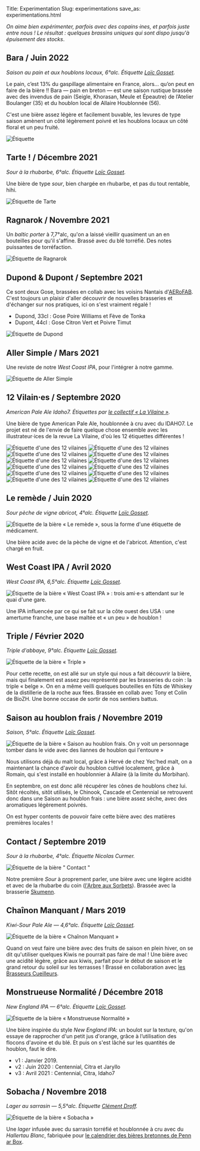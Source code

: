 Title: Experimentation
Slug: experimentations
save_as: experimentations.html

*On aime bien expérimenter, parfois avec des copains⋅ines, et parfois juste entre nous ! Le résultat  : quelques brassins uniques qui sont dispo jusqu'à épuisement des stocks*.

## Bara / Juin 2022

*Saison au pain et aux houblons locaux, 6°alc. Étiquette [Loïc Gosset](http://loic-gosset.com/).*

Le pain, c’est 13% du gaspillage alimentaire en France, alors…
qu’on peut en faire de la bière !! Bara — pain en breton —
est une saison rustique brassée avec des invendus de pain
(Seigle, Khorasan, Meule et Épeautre) de l’Atelier Boulanger (35)
et du houblon local de Allaire Houblonnée (56).

C'est une bière assez légère et facilement buvable,
les levures de type saison amènent un côté légèrement poivré
et les houblons locaux un côté floral et un peu fruité.

![Étiquette](/images/2022-06-bara/etiquette.png)

## Tarte ! / Décembre 2021

*Sour à la rhubarbe, 6°alc. Étiquette [Loïc Gosset](http://loic-gosset.com/).*

Une bière de type *sour*, bien chargée en rhubarbe, et pas du tout rentable, hihi.

![Étiquette de Tarte](images/recettes/tarte.png)

## Ragnarok / Novembre 2021

Un *baltic porter* à 7,7°alc, qu'on a laissé vieillir quasiment un an en bouteilles pour qu'il s'affine. Brassé avec du blé torréfié. Des notes puissantes de torréfaction.

![Étiquette de Ragnarok](images/recettes/ragnarok.png)

## Dupond & Dupont / Septembre 2021

Ce sont deux Gose, brassées en collab avec les voisins Nantais d'[AERoFAB](https://www.aerofab.fr). C'est toujours un plaisir d'aller découvrir de nouvelles brasseries et d'échanger sur nos pratiques, ici on s'est vraiment régalé !

- Dupond, 33cl : Gose Poire Williams et Fève de Tonka
- Dupont, 44cl : Gose Citron Vert et Poivre Timut

![Étiquette de Dupond](images/recettes/dupond.png)

## Aller Simple / Mars 2021

Une reviste de notre *West Coast IPA*, pour l'intégrer à notre gamme.

![Étiquette de Aller Simple](images/recettes/aller-simple.png)

## 12 Vilain⋅es / Septembre 2020

*American Pale Ale Idaho7. Étiquettes par [le collectif « La Vilaine »](https://www.facebook.com/lavilaineasso/).*

Une bière de type American Pale Ale, houblonnée à cru avec du IDAHO7. Le projet
est né de l'envie de faire quelque chose ensemble avec les illustrateur⋅ices de la revue La Vilaine, d'où les 12 étiquettes différentes !

![Étiquette d'une des 12 vilaines](images/experimentations/12vilaines/12vilaines.png)
![Étiquette d'une des 12 vilaines](images/experimentations/12vilaines/12vilaines2.png)
![Étiquette d'une des 12 vilaines](images/experimentations/12vilaines/12vilaines3.png)
![Étiquette d'une des 12 vilaines](images/experimentations/12vilaines/12vilaines4.png)
![Étiquette d'une des 12 vilaines](images/experimentations/12vilaines/12vilaines5.png)
![Étiquette d'une des 12 vilaines](images/experimentations/12vilaines/12vilaines6.png)
![Étiquette d'une des 12 vilaines](images/experimentations/12vilaines/12vilaines7.png)
![Étiquette d'une des 12 vilaines](images/experimentations/12vilaines/12vilaines8.png)
![Étiquette d'une des 12 vilaines](images/experimentations/12vilaines/12vilaines9.png)
![Étiquette d'une des 12 vilaines](images/experimentations/12vilaines/12vilaines10.png)
![Étiquette d'une des 12 vilaines](images/experimentations/12vilaines/12vilaines11.png)
![Étiquette d'une des 12 vilaines](images/experimentations/12vilaines/12vilaines12.png)

## Le remède / Juin 2020

*Sour pèche de vigne abricot, 4°alc. Étiquette [Loïc Gosset](http://loic-gosset.com/).*

![Étiquette de la bière « Le remède », sous la forme d'une étiquette de médicament.](images/recettes/le-remede.png)

Une bière acide avec de la pèche de vigne et de l'abricot. Attention, c'est chargé en fruit.

## West Coast IPA / Avril 2020

*West Coast IPA, 6,5°alc. Étiquette [Loïc Gosset](http://loic-gosset.com/).*

![Étiquette de la bière « West Coast IPA » : trois ami⋅e⋅s attendant sur le quai d'une gare.](images/recettes/west-coast-ipa.png)

Une IPA influencée par ce qui se fait sur la côte ouest des USA : une amertume franche, une base maltée et « un peu » de houblon !

## Triple / Février 2020

*Triple d'abbaye, 9°alc. Étiquette [Loïc Gosset](http://loic-gosset.com/).*

![Étiquette de la bière « Triple »](images/experimentations/triple.jpg)

Pour cette recette, on est allé sur un style qui nous a fait découvrir la bière, mais qui finalement est assez peu représenté par les brasseries du coin : la triple « belge ». On en a même veilli quelques bouteilles en fûts de Whiskey de la distillerie de la roche aux fées. Brassée en collab avec Tony et Colin de BioZH. Une bonne occase de sortir de nos sentiers battus.


## Saison au houblon frais / Novembre 2019

*Saison, 5°alc. Étiquette [Loïc Gosset](http://loic-gosset.com/).*

![Étiquette de la bière « Saison au houblon frais. On y voit un personnage tomber dans le vide avec des liannes de houblon qui l'entoure »](images/experimentations/saison.png)

Nous utilisons déjà du malt local, grâce à Hervé de chez Yec'hed malt, on a maintenant la chance d'avoir du houblon cultivé localement, grâce à Romain, qui s'est installé en houblonnier à Allaire (à la limite du Morbihan).

En septembre, on est donc allé récupérer les cônes de houblons chez lui. Sitôt récoltés, sitôt utilisés, le Chinook, Cascade et Centennial se retrouvent donc dans une Saison au houblon frais : une bière assez sèche, avec des aromatiques légèrement poivrés.

On est hyper contents de pouvoir faire cette bière avec des matières premières locales !


## Contact / Septembre 2019

*Sour à la rhubarbe, 4°alc. Étiquette Nicolas Curmer.*

![Étiquette de la bière " Contact "](images/experimentations/contact.jpg)

Notre première *Sour* à proprement parler, une bière avec une légère acidité et avec de la rhubarbe du coin ([l'Arbre aux Sorbets](https://www.facebook.com/arbreauxsorbets/)). Brassée avec la brasserie [Skumenn](https://www.skumenn.com/).


## Chaînon Manquant / Mars 2019

*Kiwi-Sour Pale Ale — 4,6°alc. Étiquette [Loïc Gosset](http://loic-gosset.com/).*

![Étiquette de la bière « Chaînon Manquant »](images/experimentations/chainon-manquant.png)

Quand on veut faire une bière avec des fruits de saison en plein hiver, on se dit qu'utiliser quelques Kiwis ne pourrait pas faire de mal ! Une bière avec une acidité légère, grâce aux kiwis, parfait pour le début de saison et le grand retour du soleil sur les terrasses ! Brassé en collaboration avec [les Brasseurs Cueilleurs](https://www.facebook.com/BrasseursCueilleurs/).

## Monstrueuse Normalité / Décembre 2018

*New England IPA — 6°alc. Étiquette [Loïc Gosset](http://loic-gosset.com/).*

![Étiquette de la bière « Monstrueuse Normalité »](images/experimentations/monstrueuse-normalite.png)

Une bière inspirée du style *New England IPA*: un boulot sur la texture, qu'on essaye de rapprocher d'un petit jus d'orange, grâce à l’utilisation des flocons d'avoine et du blé. Et puis on s'est lâché sur les quantités de houblon, faut le dire.

- v1 : Janvier 2019.
- v2 : Juin 2020 : Centennial, Citra et Jaryllo
- v3 : Avril 2021 : Centennial, Citra, Idaho7

## Sobacha / Novembre 2018
*Lager au sarrasin — 5,5°alc. Étiquette [Clément Droff](https://www.clementdroff.fr/).*

![Étiquette de la bière « Sobacha »](images/experimentations/sobacha.png)

Une *lager* infusée avec du sarrasin torréfié et houblonnée à cru avec du *Hallertau Blanc*, fabriquée pour [le calendrier des bières bretonnes de Penn ar Box](http://www.pennarbox.bzh/fr/produits-bretons/le-calendrier-de-l-avent-de-bieres-bretonnes-2018).
